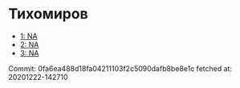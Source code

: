 # Тихомиров
- [1: NA](1.md)
- [2: NA](2.md)
- [3: NA](3.md)

Commit: 0fa6ea488d18fa04211103f2c5090dafb8be8e1c
 fetched at: 20201222-142710
